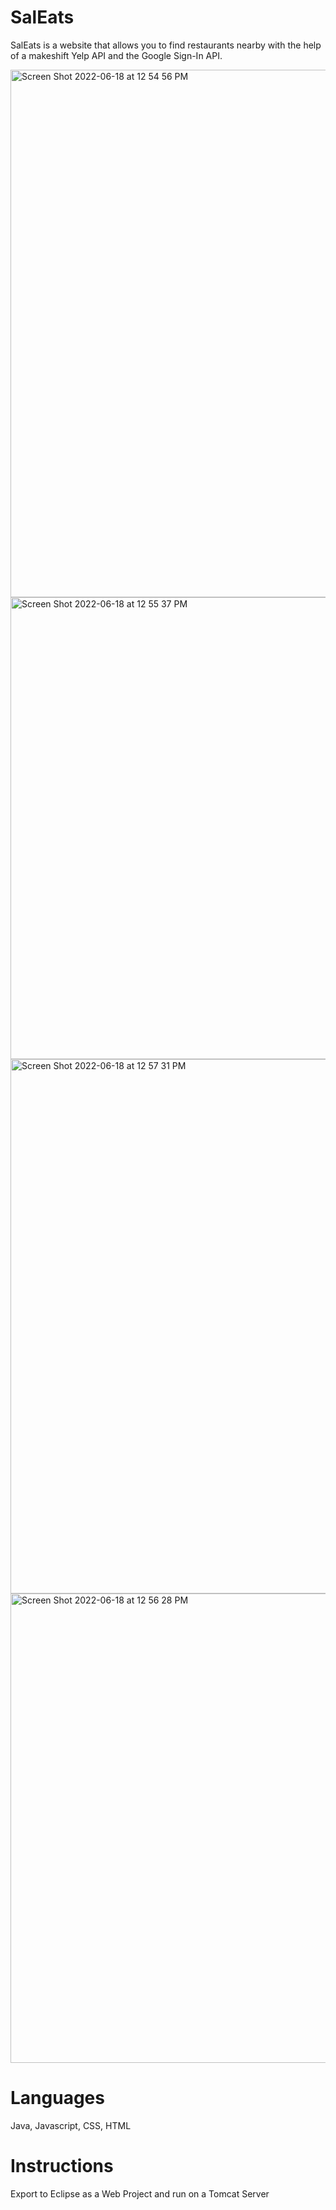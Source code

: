 # SalEats

SalEats is a website that allows you to find restaurants nearby with the help of a makeshift Yelp API and the Google Sign-In API. 

<img width="844" alt="Screen Shot 2022-06-18 at 12 54 56 PM" src="https://user-images.githubusercontent.com/34591059/174455311-1a5eab70-6e14-48c7-982e-c3908e6d06ea.png">

<img width="739" alt="Screen Shot 2022-06-18 at 12 55 37 PM" src="https://user-images.githubusercontent.com/34591059/174455343-7325d165-9e62-43fc-8764-1da170ef5e25.png">

<img width="855" alt="Screen Shot 2022-06-18 at 12 57 31 PM" src="https://user-images.githubusercontent.com/34591059/174455393-eea2ccb2-fc89-450b-898a-21a15b83b994.png">

<img width="751" alt="Screen Shot 2022-06-18 at 12 56 28 PM" src="https://user-images.githubusercontent.com/34591059/174455362-989dfdd2-8d49-4ab8-9c12-b5fe7856ac71.png">

# Languages

Java, Javascript, CSS, HTML

# Instructions 

Export to Eclipse as a Web Project and run on a Tomcat Server

